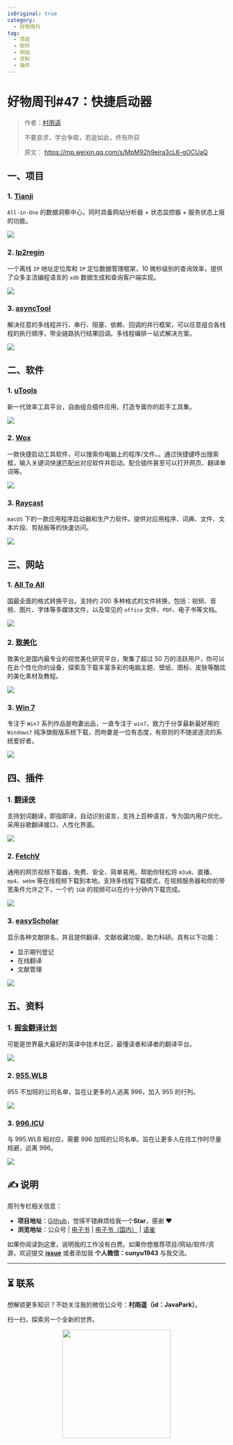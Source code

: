 ```yaml
---
isOriginal: true
category:
  - 好物周刊
tag:
  - 项目
  - 软件
  - 网站
  - 资料
  - 插件
---
```


# 好物周刊#47：快捷启动器

> 作者：[村雨遥](https://github.com/cunyu1943)
> 
> 不要哀求，学会争取，若是如此，终有所获
> 
> 原文：
https://mp.weixin.qq.com/s/MpM92h9ejra3cL6-gOCUaQ


## 一、项目

### 1. [Tianji](https://github.com/msgbyte/tianji)

`All-in-One` 的数据洞察中心，同时具备网站分析器 + 状态监控器 + 服务状态上报的功能。

![](assets/0302-0308/20240226-1708937114.webp)

### 2. [Ip2regin](https://gitee.com/lionsoul/ip2region)

一个离线 `IP` 地址定位库和 `IP` 定位数据管理框架，10 微秒级别的查询效率，提供了众多主流编程语言的 `xdb` 数据生成和查询客户端实现。

![](assets/0302-0308/20240229-1709203757.webp)

### 3. [asyncTool](https://gitee.com/jd-platform-opensource/asyncTool)

解决任意的多线程并行、串行、阻塞、依赖、回调的并行框架，可以任意组合各线程的执行顺序，带全链路执行结果回调。多线程编排一站式解决方案。

![](assets/0302-0308/20240229-1709203839.webp)

## 二、软件

### 1. [uTools](https://u.tools/)

新一代效率工具平台，自由组合插件应用，打造专属你的趁手工具集。

![](assets/0302-0308/20240228-1709078961.webp)

### 2. [Wox](https://github.com/Wox-launcher/Wox)

一款快捷启动工具软件，可以搜索你电脑上的程序/文件。。通过快捷键呼出搜索框，输入关键词快速匹配出对应软件并启动。配合插件甚至可以打开网页、翻译单词等。

![](assets/0302-0308/20240228-1709079188.webp)

### 3. [Raycast](https://www.raycast.com/)

`macOS` 下的一款应用程序启动器和生产力软件。提供对应用程序、词典、文件、文本片段、剪贴板等的快速访问。

![](assets/0302-0308/20240228-1709079466.webp)

## 三、网站

### 1. [All To All](https://www.alltoall.net/)

国最全面的格式转换平台。支持约 200 多种格式的文件转换，包括：视频、音频、图片、字体等多媒体文件，以及常见的 `office` 文件、`PDF`、电子书等文档。

![](assets/0302-0308/20240226-1708906734.webp)

### 2. [致美化](https://zhutix.com/)

致美化是国内最专业的视觉美化研究平台，聚集了超过 50 万的活跃用户，你可以在此个性化你的设备，探索及下载丰富多彩的电脑主题、壁纸、图标、皮肤等酷炫的美化素材及教程。

![](assets/0302-0308/20240226-1708906647.webp)

### 3. [Win 7](https://www.newxitong.com/)

专注于 `Win7` 系列作品是吻妻出品，一直专注于 `win7`，致力于分享最新最好用的 `Windows7` 纯净旗舰版系统下载，而吻妻是一位有态度，有原则的不随波逐流的系统爱好者。

![](assets/0302-0308/20240226-1708906680.webp)

## 四、插件

### 1. [翻译侠](https://chromewebstore.google.com/detail/翻译侠（translate-man）/fapgabkkfcaejckbfmfcdgnfefbmlion)

支持划词翻译，即指即译，自动识别语言，支持上百种语言，专为国内用户优化，采用谷歌翻译接口，人性化界面。

![](assets/0302-0308/20240226-1708936338.webp)

### 2. [FetchV](https://chromewebstore.google.com/detail/fetchv-m3u8hls视频下载器/imleiiaoeclikefimmcdkjabjbpcdgaj)

通用的网页视频下载器，免费、安全、简单易用。帮助你轻松将 `m3u8`、直播、`mp4`、`webm` 等在线视频下载到本地。支持多线程下载模式，在视频服务器和你的带宽条件允许之下，一个约 `1GB` 的视频可以在约十分钟内下载完成。

![](assets/0302-0308/20240228-1709079828.webp)

### 3. [easyScholar](https://chromewebstore.google.com/detail/easyscholar/njgedjcccpcfmjecccaajkjiphpddfji)

显示各种文献排名，并且提供翻译、文献收藏功能，助力科研。具有以下功能：

-   显示期刊登记
-   在线翻译
-   文献管理

![](assets/0302-0308/20240228-1709080062.webp)

## 五、资料

### 1. [掘金翻译计划](https://github.com/xitu/gold-miner)

可能是世界最大最好的英译中技术社区，最懂读者和译者的翻译平台。

![](assets/0302-0308/20240229-1709165032.webp)

### 2. [955.WLB](https://github.com/formulahendry/955.WLB)

955 不加班的公司名单，旨在让更多的人逃离 996，加入 955 的行列。

![](assets/0302-0308/20240229-1709165119.webp)

### 3. [996.ICU](https://github.com/996icu/996.ICU)

与 995.WLB 相对应，需要 996 加班的公司名单。旨在让更多人在找工作时尽量规避，远离 996。

![](assets/0302-0308/20240229-1709165243.webp)

## ✍️ 说明

周刊专栏相关信息：

- **项目地址**：[Github](https://github.com/cunyu1943/weekly)，觉得不错麻烦给我一个**Star**，感谢 ❤️
- **浏览地址**：公众号 | [电子书](https://cunyu1943.github.io/) | [电子书（国内）](https://cunyu1943.gitee.io/) | [语雀](https://yuque.com/cunyu1943)

如果你阅读到这里，说明我的工作没有白费。如果你想推荐项目/网站/软件/资源，欢迎提交 **[issue](https://github.com/cunyu1943/JavaPark/issues)** 或者添加我 **个人微信：cunyu1943** 与我交流。

---

## ⏳ 联系

想解锁更多知识？不妨关注我的微信公众号：**村雨遥（id：JavaPark）**。

扫一扫，探索另一个全新的世界。

<center>
<img src="/contact/contact.png" width="250">
</center>




